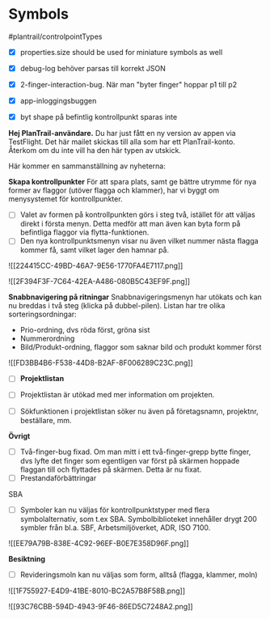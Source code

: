 # Symbols

#plantrail/controlpointTypes

- [x] properties.size should be used for miniature symbols as well
- [x] debug-log behöver parsas till korrekt JSON
- [x] 2-finger-interaction-bug. När man "byter finger" hoppar p1 till p2
- [x] app-inloggingsbuggen
- [x] byt shape på befintlig kontrollpunkt sparas inte



**Hej PlanTrail-användare.**
Du har just fått en ny version av appen via TestFlight.  Det här mailet skickas till alla som har ett PlanTrail-konto. Återkom om du inte vill ha den här typen av utskick.

Här kommer en sammanställning av nyheterna:

**Skapa kontrollpunkter**
För att spara plats, samt ge bättre utrymme för nya former av flaggor (utöver flagga och klammer), har vi byggt om menysystemet för kontrollpunkter.

- [ ] Valet av formen på kontrollpunkten görs i steg två, istället för att väljas direkt i första menyn. Detta medför att man även kan byta form på befintliga flaggor via flytta-funktionen.
- [ ] Den nya kontrollpunktsmenyn visar nu även vilket nummer nästa flagga kommer få, samt vilket lager den hamnar på. 

![[224415CC-49BD-46A7-9E56-1770FA4E7117.png]]


![[2F394F3F-7C64-42EA-A486-080B5C43EF9F.png]]


**Snabbnavigering på ritningar**
Snabbnavigeringsmenyn har utökats och kan nu breddas i två steg (klicka på dubbel-pilen). Listan har tre olika sorteringsordningar:
* Prio-ordning, dvs röda först, gröna sist
* Nummerordning
* Bild/Produkt-ordning, flaggor som saknar bild och produkt kommer först

![[FD3BB4B6-F538-44D8-B2AF-8F006289C23C.png]]



- [ ] **Projektlistan**
- [ ] Projektlistan är utökad med mer information om projekten.
- [ ] Sökfunktionen i projektlistan söker nu även på företagsnamn, projektnr, beställare, mm.

 
 **Övrigt**
- [ ] Två-finger-bug fixad. Om man mitt i ett två-finger-grepp bytte finger, dvs lyfte det finger som  egentligen var först på skärmen hoppade flaggan till och flyttades på skärmen. Detta är nu fixat.
- [ ] Prestandaförbättringar

SBA
- [ ] Symboler kan nu väljas för kontrollpunktstyper med flera symbolalternativ, som t.ex SBA. Symbolbiblioteket innehåller  drygt 200 symbler från bl.a. SBF, Arbetsmiljöverket, ADR, ISO 7100.

![[EE79A79B-838E-4C92-96EF-B0E7E358D96F.png]]



 **Besiktning**
- [ ] Revideringsmoln kan nu väljas som form, alltså (flagga, klammer, moln)

![[1F755927-E4D9-41BE-8010-BC2A57B8F58B.png]]

![[93C76CBB-594D-4943-9F46-86ED5C7248A2.png]]




